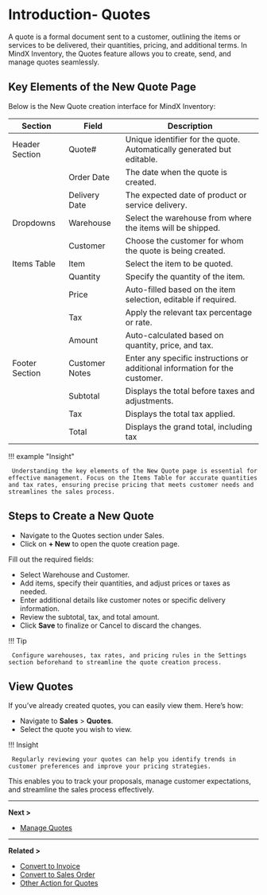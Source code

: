 # **Introduction- Quotes**

A quote is a formal document sent to a customer, outlining the items or services to be delivered, their quantities, pricing, and additional terms. In MindX Inventory, the Quotes feature allows you to create, send, and manage quotes seamlessly.

## **Key Elements of the New Quote Page**

Below is the New Quote creation interface for MindX Inventory:

| **Section**    | **Field**      | **Description**                                                             |
| -------------- | -------------- | --------------------------------------------------------------------------- |
| Header Section | Quote#         | Unique identifier for the quote. Automatically generated but editable.      |
|                | Order Date     | The date when the quote is created.                                         |
|                | Delivery Date  | The expected date of product or service delivery.                           |
| Dropdowns      | Warehouse      | Select the warehouse from where the items will be shipped.                  |
|                | Customer       | Choose the customer for whom the quote is being created.                    |
| Items Table    | Item           | Select the item to be quoted.                                               |
|                | Quantity       | Specify the quantity of the item.                                           |
|                | Price          | Auto-filled based on the item selection, editable if required.              |
|                | Tax            | Apply the relevant tax percentage or rate.                                  |
|                | Amount         | Auto-calculated based on quantity, price, and tax.                          |
| Footer Section | Customer Notes | Enter any specific instructions or additional information for the customer. |
|                | Subtotal       | Displays the total before taxes and adjustments.                            |
|                | Tax            | Displays the total tax applied.                                             |
|                | Total          | Displays the grand total, including tax                                     |

!!! example "Insight"

     Understanding the key elements of the New Quote page is essential for effective management. Focus on the Items Table for accurate quantities and tax rates, ensuring precise pricing that meets customer needs and streamlines the sales process.

## **Steps to Create a New Quote**

- Navigate to the Quotes section under Sales.
- Click on **+ New** to open the quote creation page.

Fill out the required fields:

- Select Warehouse and Customer.
- Add items, specify their quantities, and adjust prices or taxes as needed.
- Enter additional details like customer notes or specific delivery information.
- Review the subtotal, tax, and total amount.
- Click **Save** to finalize or Cancel to discard the changes.

!!! Tip

     Configure warehouses, tax rates, and pricing rules in the Settings section beforehand to streamline the quote creation process.

## **View Quotes**

If you’ve already created quotes, you can easily view them. Here’s how:

- Navigate to **Sales** > **Quotes**.
- Select the quote you wish to view.

!!! Insight

     Regularly reviewing your quotes can help you identify trends in customer preferences and improve your pricing strategies.

This enables you to track your proposals, manage customer expectations, and streamline the sales process effectively.

---

**Next >**

- [Manage Quotes](manage-quotes.md)

---

**Related >**

- [Convert to Invoice](convert-to-invoice.md)
- [Convert to Sales Order](convert-to-so.md)
- [Other Action for Quotes](other-actions.md)

